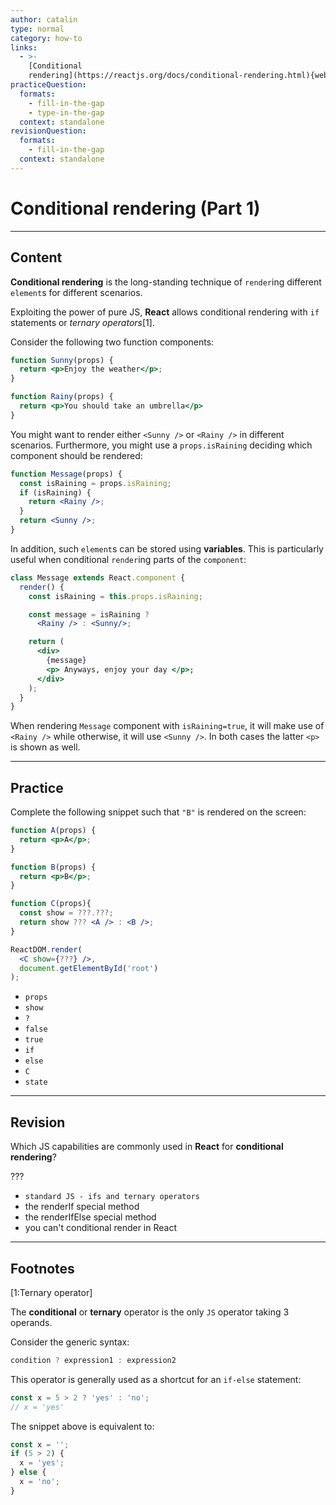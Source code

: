 ```yaml
---
author: catalin
type: normal
category: how-to
links:
  - >-
    [Conditional
    rendering](https://reactjs.org/docs/conditional-rendering.html){website}
practiceQuestion:
  formats:
    - fill-in-the-gap
    - type-in-the-gap
  context: standalone
revisionQuestion:
  formats:
    - fill-in-the-gap
  context: standalone
---
```


# Conditional rendering (Part 1)


---

## Content

**Conditional rendering** is the long-standing technique of `render`ing different `element`s for different scenarios.

Exploiting the power of pure JS, **React** allows conditional rendering with `if` statements or *ternary operators*[1].

Consider the following two function components:

```jsx
function Sunny(props) {
  return <p>Enjoy the weather</p>;
}

function Rainy(props) {
  return <p>You should take an umbrella</p>
}
```

You might want to render either `<Sunny />` or `<Rainy />` in different scenarios. Furthermore, you might use a `props.isRaining` deciding which component should be rendered:

```jsx
function Message(props) {
  const isRaining = props.isRaining;
  if (isRaining) {
    return <Rainy />;
  }
  return <Sunny />;
}
```

In addition, such `element`s can be stored using **variables**. This is particularly useful when conditional `render`ing parts of the `component`:

```jsx
class Message extends React.component {
  render() {
    const isRaining = this.props.isRaining;

    const message = isRaining ?
      <Rainy /> : <Sunny/>;

    return (
      <div>
        {message}
        <p> Anyways, enjoy your day </p>;
      </div>
    );
  }
}
```

When rendering `Message` component with `isRaining=true`, it will make use of `<Rainy />` while otherwise, it will use `<Sunny />`. In both cases the latter `<p>` is shown as well.


---

## Practice

Complete the following snippet such that `"B"` is rendered on the screen:

```jsx
function A(props) {
  return <p>A</p>;
}

function B(props) {
  return <p>B</p>;
}

function C(props){
  const show = ???.???;
  return show ??? <A /> : <B />;
}

ReactDOM.render(
  <C show={???} />,
  document.getElementById('root')
);
```

- `props`
- `show`
- `?`
- `false`
- `true`
- `if`
- `else`
- `C`
- `state`


---

## Revision

Which JS capabilities are commonly used in **React** for **conditional rendering**?

???

- `standard JS - ifs and ternary operators`
- the renderIf special method
- the renderIfElse special method
- you can't conditional render in React


---

## Footnotes

[1:Ternary operator]

The **conditional** or **ternary** operator is the only `JS` operator taking 3 operands.

Consider the generic syntax:

```javascript
condition ? expression1 : expression2
```

This operator is generally used as a shortcut for an `if-else` statement:

```js
const x = 5 > 2 ? 'yes' : 'no';
// x = 'yes'
```

The snippet above is equivalent to:

```js
const x = '';
if (5 > 2) {
  x = 'yes';
} else {
  x = 'no';
}
```
